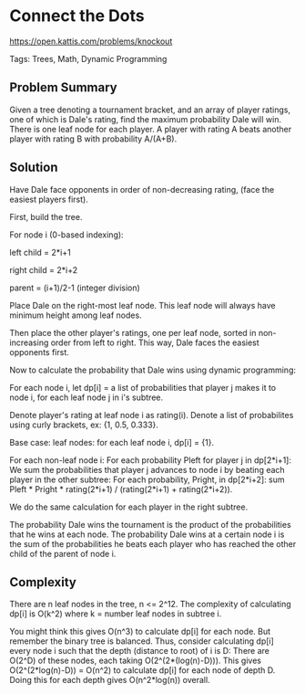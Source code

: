 # Connect the Dots
https://open.kattis.com/problems/knockout

Tags: Trees, Math, Dynamic Programming

## Problem Summary

Given a tree denoting a tournament bracket, and an array of player ratings, one
of which is Dale's rating, find the maximum probability Dale will win. There is
one leaf node for each player. A player with rating A beats another player with
rating B with probability A/(A+B).

## Solution

Have Dale face opponents in order of non-decreasing rating, (face the easiest
players first).

First, build the tree.

For node i (0-based indexing):

left child = 2\*i+1

right child = 2\*i+2

parent = (i+1)/2-1 (integer division)

Place Dale on the right-most leaf node. This leaf node will always have minimum
height among leaf nodes.

Then place the other player's ratings, one per leaf node, sorted in
non-increasing order from left to right. This way, Dale faces the easiest
opponents first.

Now to calculate the probability that Dale wins using dynamic programming:

For each node i, let dp[i] = a list of probabilities that player j makes it to
node i, for each leaf node j in i's subtree.

Denote player's rating at leaf node i as rating(i).
Denote a list of probabilites using curly brackets, ex: {1, 0.5, 0.333}.

Base case: leaf nodes: for each leaf node i, dp[i] = {1}.

For each non-leaf node i:
For each probability Pleft for player j in dp[2\*i+1]:
We sum the probabilities that player j advances to node i by beating each player
in the other subtree:
For each probability, Pright, in dp[2\*i+2]:
sum Pleft \* Pright \* rating(2\*i+1) / (rating(2\*i+1) + rating(2\*i+2)).

We do the same calculation for each player in the right subtree.

The probability Dale wins the tournament is the product of the probabilities
that he wins at each node. The probability Dale wins at a certain node i is the
sum of the probabilities he beats each player who has reached the other child of
the parent of node i.

## Complexity

There are n leaf nodes in the tree, n <= 2^12. The complexity of calculating
dp[i] is O(k^2) where k = number leaf nodes in subtree i.

You might think this gives O(n^3) to calculate dp[i] for each node. But remember
the binary tree is balanced. Thus, consider calculating dp[i] every node i such
that the depth (distance to root) of i is D: There are O(2^D) of these nodes,
each taking O(2^(2\*(log(n)-D))). This gives O(2^(2\*log(n)-D)) = O(n^2) to
calculate dp[i] for each node of depth D. Doing this for each depth gives
O(n^2\*log(n)) overall.
















